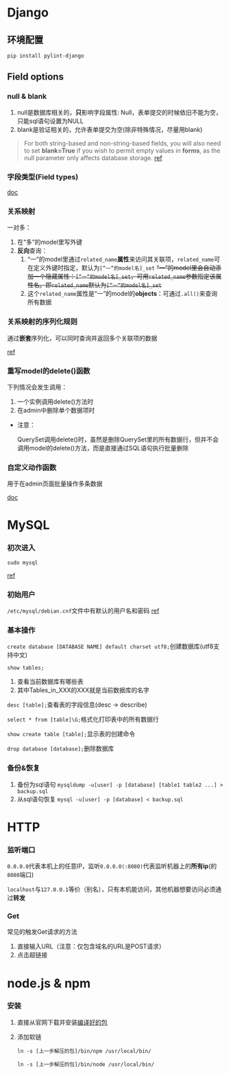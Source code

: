 # Django

## 环境配置

`pip install pylint-django`

## Field options

### null & blank

1. null是数据库相关的，**只**影响字段属性: Null，表单提交的时候依旧不能为空，只能sql语句设置为NULL
2. blank是验证相关的，允许表单提交为空(除非特殊情况，尽量用blank)

> For both string-based and non-string-based fields, you will also need to set **blank=True** if you wish to permit empty values in **forms**, as the null parameter only affects database storage. [ref](https://docs.djangoproject.com/en/3.2/ref/models/fields/)

### 字段类型(Field types)

[doc](https://docs.djangoproject.com/en/3.2/ref/models/fields/#field-types)

### 关系映射

一对多：

1. 在“多”的model里写外键
2. **反向**查询： 
   1. “一”的model里通过`related_name`**属性**来访问其关联项，`related_name`可在定义外键时指定，默认为`[“一“的model名]_set`
   ~~“一”的model里会自动添加一个隐藏属性：`[“一“的model名]_set`，可用`related_name`参数指定该属性名。即`related_name`默认为`[“一“的model名]_set`~~
   2. 这个`related_name`属性是“一”的model的**objects**：可通过`.all()`来查询所有数据

### 关系映射的序列化规则

通过**嵌套**序列化，可以同时查询并返回多个关联项的数据

[ref](https://www.django-rest-framework.org/api-guide/relations/#writable-nested-serializers)

### 重写model的delete()函数

下列情况会发生调用：

1. 一个实例调用delete()方法时
2. 在admin中删除单个数据项时

- 注意：

  QuerySet调用delete()时，虽然是删除QuerySet里的所有数据行，但并不会调用model的delete()方法，而是直接通过SQL语句执行批量删除

### 自定义动作函数

用于在admin页面批量操作多条数据

[doc](https://docs.djangoproject.com/zh-hans/3.2/ref/contrib/admin/actions/)

# MySQL

### 初次进入

`sudo mysql`

[ref](https://stackoverflow.com/questions/39281594/error-1698-28000-access-denied-for-user-rootlocalhost)

### 初始用户

`/etc/mysql/debian.cnf`文件中有默认的用户名和密码 [ref](https://blog.csdn.net/theonegis/article/details/51810063)

### 基本操作

`create database [DATABASE NAME] default charset utf8;`创建数据库(utf8支持中文)

`show tables;`

1. 查看当前数据库有哪些表
2. 其中Tables_in_XXX的XXX就是当前数据库的名字

`desc [table];`查看表的字段信息(desc -> describe)

`select * from [table]\G;`格式化打印表中的所有数据行

`show create table [table];`显示表的创建命令

`drop database [database];`删除数据库

### 备份&恢复

1. 备份为sql语句
   `mysqldump -u[user] -p [database] [table1 table2 ...] > backup.sql`
2. 从sql语句恢复
   `mysql -u[user] -p [database] < backup.sql`

# HTTP

### 监听端口

`0.0.0.0`代表本机上的任意IP，监听`0.0.0.0(:8080)`代表监听机器上的**所有ip**(的`8080`端口)

`localhost`与`127.0.0.1`等价（别名），只有本机能访问，其他机器想要访问必须通过**转发**

### Get

常见的触发Get请求的方法

1. 直接输入URL（注意：仅包含域名的URL是POST请求）
2. 点击超链接

# node.js & npm

### 安装

1. 直接从官网下载并安装[编译好的包](https://www.runoob.com/nodejs/nodejs-install-setup.html)
2. 添加软链

   `ln -s [上一步解压的包]/bin/npm /usr/local/bin/`

   `ln -s [上一步解压的包]/bin/node /usr/local/bin/`